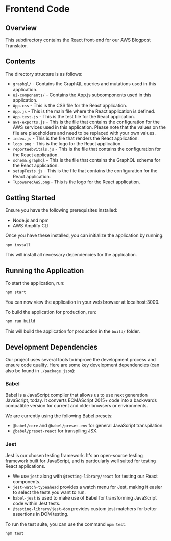 # Frontend Code

## Overview

This subdirectory contains the React front-end for our AWS Blogpost Translator.

## Contents

The directory structure is as follows:

- `graphql/` - Contains the GraphQL queries and mutations used in this application.
- `ui-components/` - Contains the App.js subcomponents used in this application.
- `App.css` - This is the CSS file for the React application.
- `App.js` - This is the main file where the React application is defined.
- `App.test.js` - This is the test file for the React application.
- `aws-exports.js` - This is the file that contains the configuration for the AWS services used in this application. Please note that the values on the file are placeholders and need to be replaced with your own values.
- `index.js` - This is the file that renders the React application.
- `logo.png` - This is the logo for the React application.
- `reportWebVitals.js` - This is the file that contains the configuration for the React application.
- `schema.graphql` - This is the file that contains the GraphQL schema for the React application.
- `setupTests.js` - This is the file that contains the configuration for the React application.
- `TUpoweredAWS.png` - This is the logo for the React application.

## Getting Started

Ensure you have the following prerequisites installed:

- Node.js and npm
- AWS Amplify CLI

Once you have these installed, you can initialize the application by running:

```bash
npm install
```

This will install all necessary dependencies for the application.

## Running the Application
To start the application, run:

```bash
npm start
```

You can now view the application in your web browser at localhost:3000.

To build the application for production, run:

```bash
npm run build
```

This will build the application for production in the `build/` folder.

## Development Dependencies
Our project uses several tools to improve the development process and ensure code quality. Here are some key development dependencies (can also be found in `./package.json`):

### Babel

Babel is a JavaScript compiler that allows us to use next generation JavaScript, today. It converts ECMAScript 2015+ code into a backwards compatible version for current and older browsers or environments.

We are currently using the following Babel presets:

- `@babel/core` and `@babel/preset-env` for general JavaScript transpilation.
- `@babel/preset-react` for transpiling JSX.

### Jest

Jest is our chosen testing framework. It's an open-source testing framework built for JavaScript, and is particularly well suited for testing React applications.

- We use `jest` along with `@testing-library/react` for testing our React components.
- `jest-watch-typeahead` provides a watch menu for Jest, making it easier to select the tests you want to run.
- `babel-jest` is used to make use of Babel for transforming JavaScript code within Jest tests.
- `@testing-library/jest-dom` provides custom jest matchers for better assertions in DOM testing.

To run the test suite, you can use the command `npm test`.

```bash
npm test
```




